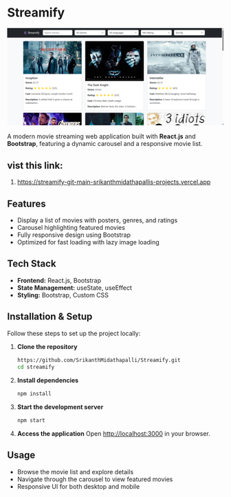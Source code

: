 # Streamify

![Streamify UI](screenshot.png)

A modern movie streaming web application built with **React.js** and **Bootstrap**, featuring a dynamic carousel and a responsive movie list.

## vist this link:
1.	https://streamify-git-main-srikanthmidathapallis-projects.vercel.app

##  Features
-  Display a list of movies with posters, genres, and ratings
-  Carousel highlighting featured movies
-  Fully responsive design using Bootstrap
-  Optimized for fast loading with lazy image loading

## Tech Stack
- **Frontend:** React.js, Bootstrap
- **State Management:** useState, useEffect
- **Styling:** Bootstrap, Custom CSS


## Installation & Setup

Follow these steps to set up the project locally:

1. **Clone the repository**
   ```bash
   https://github.com/SrikanthMidathapalli/Streamify.git
   cd streamify
   ```

2. **Install dependencies**
   ```bash
   npm install
   ```

3. **Start the development server**
   ```bash
   npm start
   ```

4. **Access the application**
   Open [http://localhost:3000](http://localhost:3000) in your browser.

## Usage
- Browse the movie list and explore details
- Navigate through the carousel to view featured movies
- Responsive UI for both desktop and mobile

